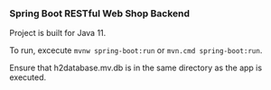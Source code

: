 ### Spring Boot RESTful Web Shop Backend
Project is built for Java 11. 

To run, excecute `mvnw spring-boot:run` or `mvn.cmd spring-boot:run`. 

Ensure that h2database.mv.db is in the same directory as the app is executed.
